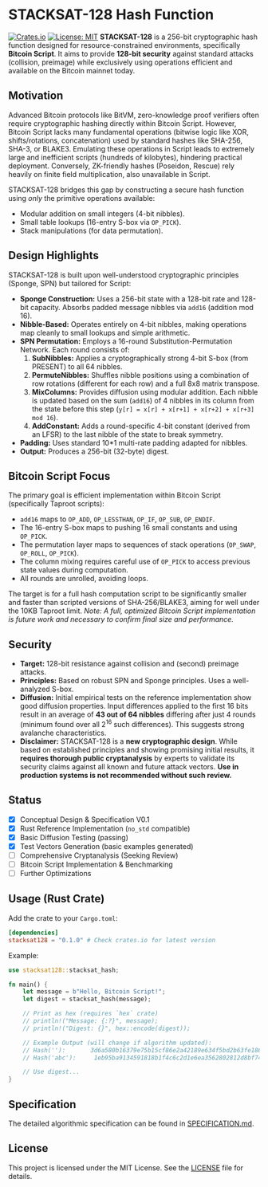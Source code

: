 # STACKSAT-128 Hash Function

[![Crates.io](https://img.shields.io/crates/v/stacksat128.svg)](https://crates.io/crates/stacksat128)
[![License: MIT](https://img.shields.io/badge/License-MIT-yellow.svg)](https://opensource.org/licenses/MIT)
**STACKSAT-128** is a 256-bit cryptographic hash function designed for resource-constrained environments, specifically **Bitcoin Script**. It aims to provide **128-bit security** against standard attacks (collision, preimage) while exclusively using operations efficient and available on the Bitcoin mainnet today.

## Motivation

Advanced Bitcoin protocols like BitVM, zero-knowledge proof verifiers often require cryptographic hashing directly within Bitcoin Script. However, Bitcoin Script lacks many fundamental operations (bitwise logic like XOR, shifts/rotations, concatenation) used by standard hashes like SHA-256, SHA-3, or BLAKE3. Emulating these operations in Script leads to extremely large and inefficient scripts (hundreds of kilobytes), hindering practical deployment. Conversely, ZK-friendly hashes (Poseidon, Rescue) rely heavily on finite field multiplication, also unavailable in Script.

STACKSAT-128 bridges this gap by constructing a secure hash function using _only_ the primitive operations available:

- Modular addition on small integers (4-bit nibbles).
- Small table lookups (16-entry S-box via `OP_PICK`).
- Stack manipulations (for data permutation).

## Design Highlights

STACKSAT-128 is built upon well-understood cryptographic principles (Sponge, SPN) but tailored for Script:

- **Sponge Construction:** Uses a 256-bit state with a 128-bit rate and 128-bit capacity. Absorbs padded message nibbles via `add16` (addition mod 16).
- **Nibble-Based:** Operates entirely on 4-bit nibbles, making operations map cleanly to small lookups and simple arithmetic.
- **SPN Permutation:** Employs a 16-round Substitution-Permutation Network. Each round consists of:
  1. **SubNibbles:** Applies a cryptographically strong 4-bit S-box (from PRESENT) to all 64 nibbles.
  2. **PermuteNibbles:** Shuffles nibble positions using a combination of row rotations (different for each row) and a full 8x8 matrix transpose.
  3. **MixColumns:** Provides diffusion using modular addition. Each nibble is updated based on the sum (`add16`) of 4 nibbles in its column from the state before this step (`y[r] = x[r] + x[r+1] + x[r+2] + x[r+3] mod 16`).
  4. **AddConstant:** Adds a round-specific 4-bit constant (derived from an LFSR) to the last nibble of the state to break symmetry.
- **Padding:** Uses standard 10\*1 multi-rate padding adapted for nibbles.
- **Output:** Produces a 256-bit (32-byte) digest.

## Bitcoin Script Focus

The primary goal is efficient implementation within Bitcoin Script (specifically Taproot scripts):

- `add16` maps to `OP_ADD`, `OP_LESSTHAN`, `OP_IF`, `OP_SUB`, `OP_ENDIF`.
- The 16-entry S-box maps to pushing 16 small constants and using `OP_PICK`.
- The permutation layer maps to sequences of stack operations (`OP_SWAP`, `OP_ROLL`, `OP_PICK`).
- The column mixing requires careful use of `OP_PICK` to access previous state values during computation.
- All rounds are unrolled, avoiding loops.

The target is for a full hash computation script to be significantly smaller and faster than scripted versions of SHA-256/BLAKE3, aiming for well under the 10KB Taproot limit. _Note: A full, optimized Bitcoin Script implementation is future work and necessary to confirm final size and performance._

## Security

- **Target:** 128-bit resistance against collision and (second) preimage attacks.
- **Principles:** Based on robust SPN and Sponge principles. Uses a well-analyzed S-box.
- **Diffusion:** Initial empirical tests on the reference implementation show good diffusion properties. Input differences applied to the first 16 bits result in an average of **43 out of 64 nibbles** differing after just 4 rounds (minimum found over all $2^{16}$ such differences). This suggests strong avalanche characteristics.
- **Disclaimer:** STACKSAT-128 is a **new cryptographic design**. While based on established principles and showing promising initial results, it **requires thorough public cryptanalysis** by experts to validate its security claims against all known and future attack vectors. **Use in production systems is not recommended without such review.**

## Status

- [x] Conceptual Design & Specification V0.1
- [x] Rust Reference Implementation (`no_std` compatible)
- [x] Basic Diffusion Testing (passing)
- [x] Test Vectors Generation (basic examples generated)
- [ ] Comprehensive Cryptanalysis (Seeking Review)
- [ ] Bitcoin Script Implementation & Benchmarking
- [ ] Further Optimizations

## Usage (Rust Crate)

Add the crate to your `Cargo.toml`:

```toml
[dependencies]
stacksat128 = "0.1.0" # Check crates.io for latest version
```

Example:

```rust
use stacksat128::stacksat_hash;

fn main() {
    let message = b"Hello, Bitcoin Script!";
    let digest = stacksat_hash(message);

    // Print as hex (requires `hex` crate)
    // println!("Message: {:?}", message);
    // println!("Digest: {}", hex::encode(digest));

    // Example Output (will change if algorithm updated):
    // Hash(''):       3d6a580b16379e75b15cf86e2a42189e634f5bd2b63fe18658891a24005f8dc0
    // Hash('abc'):     1eb95ba9134591818b1f4c6c2d1e6ea3562802812d8bf744f90ac513075db275

    // Use digest...
}
```

## Specification

The detailed algorithmic specification can be found in [SPECIFICATION.md](SPECIFICATION.md).

## License

This project is licensed under the MIT License. See the [LICENSE](LICENSE) file for details.
